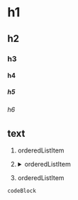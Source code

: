 # h1
  ## h2
  ### h3
  #### h4
  ##### h5
  ###### h6
  text
  ---
  1. orderedListItem
  1. 
     <details>
     <summary>orderedListItem</summary>
     
     1. orderedListItem
     1. orderedListItem
     1. 
        <details>
        <summary>details</summary>
        
        - listItem
        - listItem
         
        `codeLine`
        > quote
         
        **bold**
        *italic*
        ~~strikethrough~~
        <sub>subscript</sub>
        <sup>superscript</sup>
        [link](https://detekt.dev/)
        </details>
     </details>
  1. orderedListItem
  ```kotlin
  codeBlock
  ```
